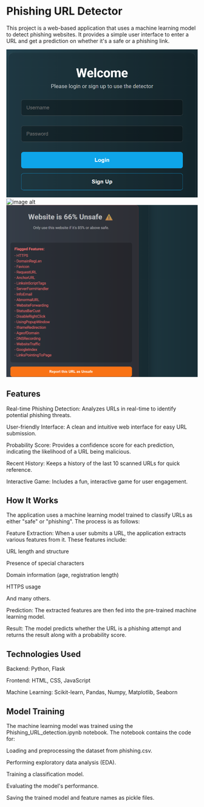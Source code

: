 # Phishing URL Detector
This project is a web-based application that uses a machine learning model to detect phishing websites. It provides a simple user interface to enter a URL and get a prediction on whether it's a safe or a phishing link.

![image alt](https://github.com/Manacydev/codegirl-repo/blob/main/Screenshot%20(54).png?raw=true)
![image alt]()
![image alt](https://github.com/Manacydev/codegirl-repo/blob/9dd816910cd10e8b68bb7f7f5c6b8f8f214d47c3/Screenshot%20(56).png)

## Features
Real-time Phishing Detection: Analyzes URLs in real-time to identify potential phishing threats.

User-friendly Interface: A clean and intuitive web interface for easy URL submission.

Probability Score: Provides a confidence score for each prediction, indicating the likelihood of a URL being malicious.

Recent History: Keeps a history of the last 10 scanned URLs for quick reference.

Interactive Game: Includes a fun, interactive game for user engagement.

## How It Works
The application uses a machine learning model trained to classify URLs as either "safe" or "phishing". The process is as follows:

Feature Extraction: When a user submits a URL, the application extracts various features from it. These features include:

URL length and structure

Presence of special characters

Domain information (age, registration length)

HTTPS usage

And many others.

Prediction: The extracted features are then fed into the pre-trained machine learning model.

Result: The model predicts whether the URL is a phishing attempt and returns the result along with a probability score.

## Technologies Used
Backend: Python, Flask

Frontend: HTML, CSS, JavaScript

Machine Learning: Scikit-learn, Pandas, Numpy, Matplotlib, Seaborn

## Model Training
The machine learning model was trained using the Phishing_URL_detection.ipynb notebook. The notebook contains the code for:

Loading and preprocessing the dataset from phishing.csv.

Performing exploratory data analysis (EDA).

Training a classification model.

Evaluating the model's performance.

Saving the trained model and feature names as pickle files.
